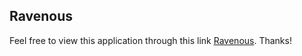 ## Ravenous
Feel free to view this application through this link [Ravenous](https://bjornowalker.github.io/Ravenous/). Thanks!
